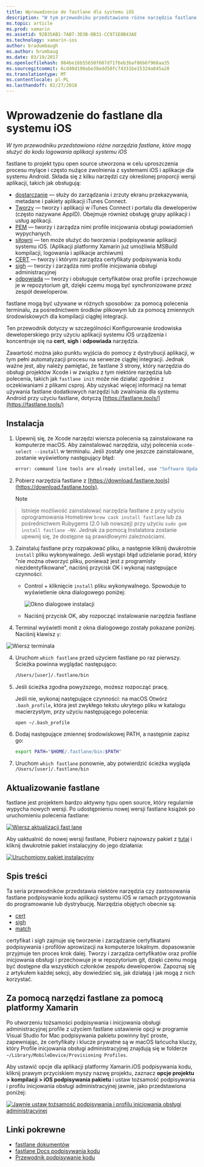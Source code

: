 ```yaml
---
title: Wprowadzenie do fastlane dla systemu iOS
description: "W tym przewodniku przedstawiono różne narzędzia fastlane, które mogą służyć do kodu logowania aplikacji systemu iOS"
ms.topic: article
ms.prod: xamarin
ms.assetid: 92B35AB1-7AB7-3D3B-DB31-CC971E0B43AE
ms.technology: xamarin-ios
author: bradumbaugh
ms.author: brumbaug
ms.date: 03/19/2017
ms.openlocfilehash: 084be16b55650f607d71f6eb3baf86b6f968aa35
ms.sourcegitcommit: 6cd40d190abe38edd50fc74331be15324a845a28
ms.translationtype: MT
ms.contentlocale: pl-PL
ms.lasthandoff: 02/27/2018
---
```

# <a name="introduction-to-fastlane-for-ios"></a>Wprowadzenie do fastlane dla systemu iOS

_W tym przewodniku przedstawiono różne narzędzia fastlane, które mogą służyć do kodu logowania aplikacji systemu iOS_

fastlane to projekt typu open source utworzona w celu uproszczenia procesu mylące i często nużące zwolnienia z systemami iOS i aplikacje dla systemu Android. Składa się z kilku narzędzi czy określonej proporcji wersji aplikacji, takich jak obsługują:

- [dostarczanie](https://github.com/fastlane/fastlane/tree/master/deliver#readme) — służy do zarządzania i zrzuty ekranu przekazywania, metadane i pakiety aplikacji iTunes Connect.
- [Tworzy](https://github.com/fastlane/fastlane/tree/master/produce#readme) — tworzy i aplikacji w iTunes Connect i portalu dla deweloperów (często nazywane AppID). Obejmuje również obsługę grupy aplikacji i usług aplikacji.
- [PEM](https://github.com/fastlane/fastlane/tree/master/pem#readme) — tworzy i zarządza nimi profile inicjowania obsługi powiadomień wypychanych.
- [siłowni](https://github.com/fastlane/fastlane/tree/master/gym#readme) — ten może służyć do tworzenia i podpisywanie aplikacji systemu iOS. (Aplikacji platformy Xamarin już umożliwia MSBuild kompilacji, logowania i aplikacje archiwum)
- [CERT](https://github.com/fastlane/fastlane/tree/master/cert#readme) — tworzy i którymi zarządza certyfikaty podpisywania kodu 
- [sigh](https://github.com/fastlane/fastlane/tree/master/sigh#readme) — tworzy i zarządza nimi profile inicjowania obsługi administracyjnej
- [odpowiada](https://github.com/fastlane/fastlane/tree/master/match#readme) — tworzy i obsługuje certyfikatów oraz profile i przechowuje je w repozytorium git, dzięki czemu mogą być synchronizowane przez zespół deweloperów.

fastlane mogą być używane w różnych sposobów: za pomocą polecenia terminalu, za pośrednictwem środków plikowym lub za pomocą zmiennych środowiskowych dla kompilacji ciągłej integracji. 

Ten przewodnik dotyczy w szczególności Konfigurowanie środowiska deweloperskiego przy użyciu aplikacji systemu iOS urządzenia i koncentruje się na **cert**, **sigh** i **odpowiada** narzędzia. 

Zawartość można jako punktu wyjścia do pomocy z dystrybucji aplikacji, w tym pełni automatyzacji procesu na serwerze ciągłej integracji. Jednak ważne jest, aby należy pamiętać, że fastlane 3 strony, który narzędzia do obsługi projektów Xcode i w związku z tym niektóre narzędzia lub polecenia, takich jak `fastlane init` może nie działać zgodnie z oczekiwaniami z plikami csproj. Aby uzyskać więcej informacji na temat używania fastlane dodatkowych narzędzi lub zwalniania dla systemu Android przy użyciu fastlane, dotyczą [https://fastlane.tools/](https://fastlane.tools/)

<a name="Installation" />

## <a name="installation"></a>Instalacja

1. Upewnij się, że Xcode narzędzi wiersza polecenia są zainstalowane na komputerze macOS. Aby zainstalować narzędzia, użyj polecenia `xcode-select --install` w terminalu. Jeśli zostały one jeszcze zainstalowane, zostanie wyświetlony następujący błąd:

    ```bash
    error: command line tools are already installed, use "Software Update" to install updates
    ```

2. Pobierz narzędzia fastlane z [https://download.fastlane.tools](https://download.fastlane.tools). 

    > [!NOTE]
> Istnieje możliwość zainstalować narzędzia fastlane z przy użyciu oprogramowania Homebrew `brew cask install fastlane` lub za pośrednictwem Rubygems (2.0 lub nowszej) przy użyciu `sudo gem install fastlane –NV`. Jednak za pomocą Instalatora zostanie upewnij się, że dostępne są prawidłowymi zależnościami. 

3. Zainstaluj fastlane przy rozpakować pliku, a następnie kliknij dwukrotnie `install` pliku wykonywalnego. Jeśli wystąpi błąd udzielanie porad, który "nie można otworzyć pliku, ponieważ jest z programisty niezidentyfikowane", naciśnij przycisk OK i wykonaj następujące czynności:
    - Control + kliknięcie `install` pliku wykonywalnego. Spowoduje to wyświetlenie okna dialogowego poniżej:

      ![](images/fastlane-image12.png "Okno dialogowe instalacji")
    
    - Naciśnij przycisk OK, aby rozpocząć instalowanie narzędzia fastlane

4. Terminal wyświetli monit z okna dialogowego zostały pokazane poniżej. Naciśnij klawisz `y`:

  ![](images/fastlane-image13.png "Wiersz terminala")
 
4. Uruchom `which fastlane` przed użyciem fastlane po raz pierwszy. Ścieżka powinna wyglądać następująco: 

    ```bash
    /Users/[user]/.fastlane/bin
    ```

5. Jeśli ścieżka zgodna powyższego, możesz rozpocząć pracę.

     Jeśli nie, wykonaj następujące czynności: na macOS Otwórz `.bash_profile`, która jest zwykłego tekstu ukrytego pliku w katalogu macierzystym, przy użyciu następującego polecenia:

    ```bash
    open ~/.bash_profile
    ```

6. Dodaj następujące zmiennej środowiskowej PATH, a następnie zapisz go: 

    ```bash
    export PATH="$HOME/.fastlane/bin:$PATH"
    ```

7.  Uruchom `which fastlane` ponownie, aby potwierdzić ścieżka wygląda `/Users/[user]/.fastlane/bin`


## <a name="updating-fastlane"></a>Aktualizowanie fastlane

fastlane jest projektem bardzo aktywny typu open source, który regularnie wypycha nowych wersji. Po udostępnieniu nowej wersji fastlane książek po uruchomieniu polecenia fastlane:

[ ![](images/fastlane-image0.png "Wiersz aktualizacji fast lane")](images/fastlane-image0.png)


Aby uaktualnić do nowej wersji fastlane, Pobierz najnowszy pakiet z [tutaj](https://download.fastlane.tools) i kliknij dwukrotnie pakiet instalacyjny do jego działania:

[ ![](images/fastlane-image0a.png "Uruchomiony pakiet instalacyjny")](images/fastlane-image0a.png)


## <a name="contents"></a>Spis treści

Ta seria przewodników przedstawia niektóre narzędzia czy zastosowania fastlane podpisywanie kodu aplikacji systemu iOS w ramach przygotowania do programowanie lub dystrybucję. Narzędzia objętych obecnie są:

- [cert](~/ios/deploy-test/provisioning/fastlane/cert.md)
- [sigh](~/ios/deploy-test/provisioning/fastlane/sigh.md)
- [match](~/ios/deploy-test/provisioning/fastlane/match.md)

certyfikat i sigh zajmuje się tworzenie i zarządzanie certyfikatami podpisywania i profilów aprowizacji na komputerze lokalnym. dopasowanie przyjmuje ten proces krok dalej. Tworzy i zarządza certyfikatów oraz profile inicjowania obsługi i przechowuje je w repozytorium git, dzięki czemu mogą być dostępne dla wszystkich członków zespołu deweloperów. Zapoznaj się z artykułem każdej sekcji, aby dowiedzieć się, jak działają i jak mogą z nich korzystać.

## <a name="using-fastlane-tools-with-xamarin"></a>Za pomocą narzędzi fastlane za pomocą platformy Xamarin

Po utworzeniu tożsamości podpisywania i inicjowania obsługi administracyjnej profile z użyciem fastlane ustawienie opcji w programie Visual Studio for Mac podpisywania pakietu powinny być proste, zapewniając, że certyfikaty i klucze prywatne są w macOS łańcucha kluczy, który Profile inicjowania obsługi administracyjnej znajdują się w folderze `~/Library/MobileDevice/Provisioning Profiles`.

Aby ustawić opcje dla aplikacji platformy Xamarin.iOS podpisywania kodu, kliknij prawym przyciskiem myszy nazwę projektu, zaznacz **opcje projektu > kompilacji > iOS podpisywania pakietu** i ustaw tożsamość podpisywania i profilu inicjowania obsługi administracyjnej jawnie, jako przedstawiona poniżej:

[ ![](images/fastlane-image11.png "Jawnie ustaw tożsamość podpisywania i profilu inicjowania obsługi administracyjnej")](images/fastlane-image11.png)

## <a name="related-links"></a>Linki pokrewne

- [fastlane dokumentów](https://fastlane.tools/)
- [fastlane Docs podpisywania kodu](https://docs.fastlane.tools/codesigning/getting-started/)
- [Przewodnik podpisywanie kodu](https://codesigning.guide/)
